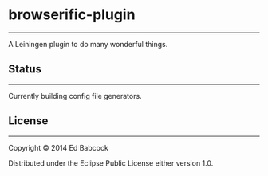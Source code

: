# browserific-plugin
--------------------

A Leiningen plugin to do many wonderful things.

## Status
---------

Currently building config file generators.

## License
----------

Copyright © 2014 Ed Babcock

Distributed under the Eclipse Public License either version 1.0.
